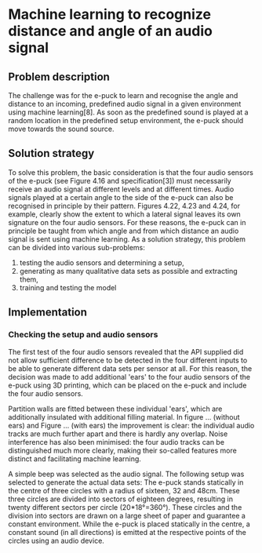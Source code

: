 # Machine learning to recognize distance and angle of an audio signal #

## Problem description ##

The challenge was for the e-puck to learn and recognise the angle and distance to an incoming, predefined audio signal in a given environment using machine learning[8]. As soon as the predefined sound is played at a random location in the predefined setup environment, the e-puck should move towards the sound source.

## Solution strategy ##

To solve this problem, the basic consideration is that the four audio sensors of the e-puck (see Figure 4.16 and specification[3]) must necessarily receive an audio signal at different levels and at different times. Audio signals played at a certain angle to the side of the e-puck can also be recognised in principle by their pattern. Figures 4.22, 4.23 and 4.24, for example, clearly show the extent to which
a lateral signal leaves its own signature on the four audio sensors. For these reasons, the e-puck can in principle be taught from which angle and from which distance an audio signal is sent using machine learning. As a solution strategy, this problem can be divided into various sub-problems:

1. testing the audio sensors and determining a setup,
2. generating as many qualitative data sets as possible and extracting them,
3. training and testing the model

## Implementation ##
### Checking the setup and audio sensors ###
The first test of the four audio sensors revealed that the API supplied did not allow sufficient difference to be detected in the four different inputs to be able to generate different data sets per sensor at all. For this reason, the decision was made to add additional 'ears' to the four audio sensors of the e-puck using 3D printing, which can be placed on the e-puck and include the four audio sensors. 

Partition walls are fitted between these individual 'ears', which are additionally insulated with additional filling material. In figure ... (without ears) and Figure ... (with ears) the improvement is clear: the individual audio tracks are much further apart and there is hardly any overlap. Noise interference has also been minimised: the four audio tracks can be distinguished much more clearly, making their so-called features more distinct and facilitating machine learning.

A simple beep was selected as the audio signal. The following setup was selected to generate the actual data sets: The e-puck stands statically in the centre of three circles with a radius of sixteen, 32 and 48cm. These three circles are divided into sectors of eighteen degrees, resulting in twenty different sectors per circle (20*18°=360°). These circles and the division into sectors are drawn on a large sheet of paper and guarantee a constant environment. While the e-puck is placed statically in the centre, a constant sound (in all directions) is emitted at the respective points of the circles using an audio device.
